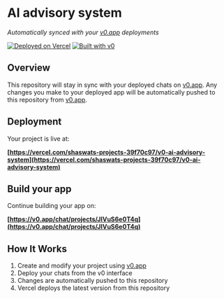 # AI advisory system

*Automatically synced with your [v0.app](https://v0.app) deployments*

[![Deployed on Vercel](https://img.shields.io/badge/Deployed%20on-Vercel-black?style=for-the-badge&logo=vercel)](https://vercel.com/shaswats-projects-39f70c97/v0-ai-advisory-system)
[![Built with v0](https://img.shields.io/badge/Built%20with-v0.app-black?style=for-the-badge)](https://v0.app/chat/projects/JIVuS6e0T4q)

## Overview

This repository will stay in sync with your deployed chats on [v0.app](https://v0.app).
Any changes you make to your deployed app will be automatically pushed to this repository from [v0.app](https://v0.app).

## Deployment

Your project is live at:

**[https://vercel.com/shaswats-projects-39f70c97/v0-ai-advisory-system](https://vercel.com/shaswats-projects-39f70c97/v0-ai-advisory-system)**

## Build your app

Continue building your app on:

**[https://v0.app/chat/projects/JIVuS6e0T4q](https://v0.app/chat/projects/JIVuS6e0T4q)**

## How It Works

1. Create and modify your project using [v0.app](https://v0.app)
2. Deploy your chats from the v0 interface
3. Changes are automatically pushed to this repository
4. Vercel deploys the latest version from this repository